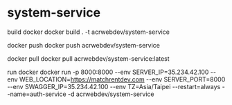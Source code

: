 # system-service

build docker
docker build . -t acrwebdev/system-service

docker push
docker push acrwebdev/system-service

docker pull
docker pull acrwebdev/system-service:latest

run docker
docker run -p 8000:8000 --env SERVER_IP=35.234.42.100 --env WEB_LOCATION=https://matchrentdev.com --env SERVER_PORT=8000 --env SWAGGER_IP=35.234.42.100 --env TZ=Asia/Taipei --restart=always --name=auth-service -d acrwebdev/system-service
